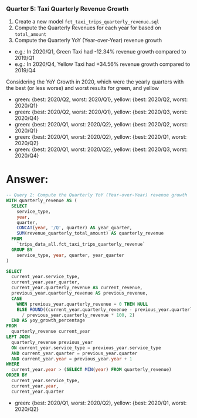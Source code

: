 ### Quarter 5: Taxi Quarterly Revenue Growth

1. Create a new model `fct_taxi_trips_quarterly_revenue.sql`
2. Compute the Quarterly Revenues for each year for based on `total_amount`
3. Compute the Quarterly YoY (Year-over-Year) revenue growth 
  * e.g.: In 2020/Q1, Green Taxi had -12.34% revenue growth compared to 2019/Q1
  * e.g.: In 2020/Q4, Yellow Taxi had +34.56% revenue growth compared to 2019/Q4

Considering the YoY Growth in 2020, which were the yearly quarters with the best (or less worse) and worst results for green, and yellow

- green: {best: 2020/Q2, worst: 2020/Q1}, yellow: {best: 2020/Q2, worst: 2020/Q1}
- green: {best: 2020/Q2, worst: 2020/Q1}, yellow: {best: 2020/Q3, worst: 2020/Q4}
- green: {best: 2020/Q1, worst: 2020/Q2}, yellow: {best: 2020/Q2, worst: 2020/Q1}
- green: {best: 2020/Q1, worst: 2020/Q2}, yellow: {best: 2020/Q1, worst: 2020/Q2}
- green: {best: 2020/Q1, worst: 2020/Q2}, yellow: {best: 2020/Q3, worst: 2020/Q4}


# Answer:
```sql
-- Query 2: Compute the Quarterly YoY (Year-over-Year) revenue growth
WITH quarterly_revenue AS (
  SELECT 
    service_type,
    year,
    quarter,
    CONCAT(year, '/Q', quarter) AS year_quarter,
    SUM(revenue_quarterly_total_amount) AS quarterly_revenue
  FROM 
    `trips_data_all.fct_taxi_trips_quarterly_revenue`
  GROUP BY 
    service_type, year, quarter, year_quarter
)

SELECT 
  current_year.service_type,
  current_year.year_quarter,
  current_year.quarterly_revenue AS current_revenue,
  previous_year.quarterly_revenue AS previous_revenue,
  CASE 
    WHEN previous_year.quarterly_revenue = 0 THEN NULL
    ELSE ROUND((current_year.quarterly_revenue - previous_year.quarterly_revenue) 
      / previous_year.quarterly_revenue * 100, 2)
  END AS yoy_growth_percentage
FROM 
  quarterly_revenue current_year
LEFT JOIN 
  quarterly_revenue previous_year
  ON current_year.service_type = previous_year.service_type
  AND current_year.quarter = previous_year.quarter
  AND current_year.year = previous_year.year + 1
WHERE 
  current_year.year > (SELECT MIN(year) FROM quarterly_revenue)
ORDER BY 
  current_year.service_type, 
  current_year.year, 
  current_year.quarter
```

- green: {best: 2020/Q1, worst: 2020/Q2}, yellow: {best: 2020/Q1, worst: 2020/Q2}
